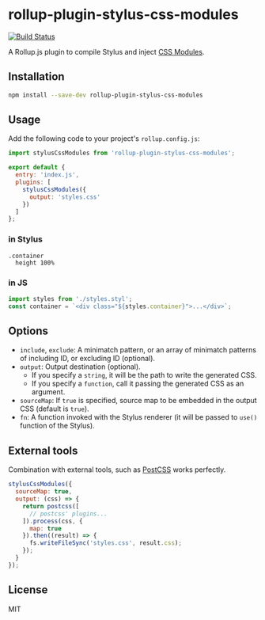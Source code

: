 # rollup-plugin-stylus-css-modules

[![Build Status](https://travis-ci.org/mtojo/rollup-plugin-stylus-css-modules.svg?branch=master)](https://travis-ci.org/mtojo/rollup-plugin-stylus-css-modules)

A Rollup.js plugin to compile Stylus and inject [CSS Modules](https://github.com/css-modules/css-modules).

## Installation

```bash
npm install --save-dev rollup-plugin-stylus-css-modules
```

## Usage

Add the following code to your project's `rollup.config.js`:

```js
import stylusCssModules from 'rollup-plugin-stylus-css-modules';

export default {
  entry: 'index.js',
  plugins: [
    stylusCssModules({
      output: 'styles.css'
    })
  ]
};
```

### in Stylus

```stylus
.container
  height 100%
```

### in JS

```js
import styles from './styles.styl';
const container = `<div class="${styles.container}">...</div>`;
```

## Options

* `include`, `exclude`: A minimatch pattern, or an array of minimatch patterns of including ID, or excluding ID (optional).
* `output`: Output destination (optional).
  * If you specify a `string`, it will be the path to write the generated CSS.
  * If you specify a `function`, call it passing the generated CSS as an argument.
* `sourceMap`: If `true` is specified, source map to be embedded in the output CSS (default is `true`).
* `fn`: A function invoked with the Stylus renderer (it will be passed to `use()` function of the Stylus).

## External tools

Combination with external tools, such as [PostCSS](http://postcss.org/) works perfectly.

```js
stylusCssModules({
  sourceMap: true,
  output: (css) => {
    return postcss([
      // postcss' plugins...
    ]).process(css, {
      map: true
    }).then((result) => {
      fs.writeFileSync('styles.css', result.css);
    });
  }
});
```

## License

MIT

